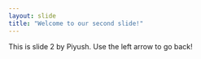 ```yaml
---
layout: slide
title: "Welcome to our second slide!"
---
```

This is slide 2 by Piyush.
Use the left arrow to go back!

